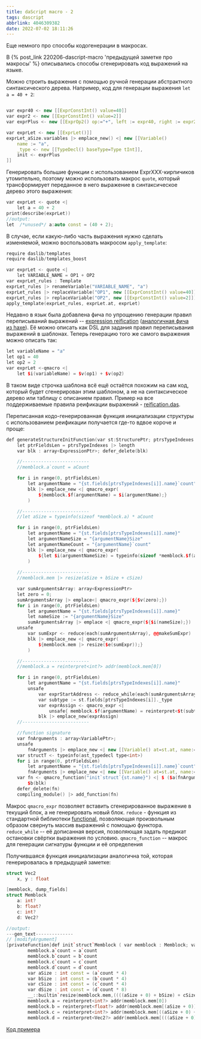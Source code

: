 ```yaml
---
title: daScript macro - 2
tags: dascript
abbrlink: 4046309382
date: 2022-07-02 18:11:26
---
```


Еще немного про способы кодогенерации в макросах.

В {% post_link 220206-dascript-macro 'предыдущей заметке про макросы' %} описывались способы сгенерировать код выражений на языке.

Можно строить выражения с помощью ручной генерации абстрактного синтаксического дерева. Например, код для генерации выражения `let a = 40 + 2`:
```cpp

var expr40 <- new [[ExprConstInt() value=40]]                               //40
var expr2 <- new [[ExprConstInt() value=2]]                                //2
var exprPlus <- new [[ExprOp2() op:="+", left := expr40, right := expr2]]  //40+2

var exprLet <- new [[ExprLet()]]                                           //let
exprLet_aSize.variables |> emplace_new() <| new [[Variable()    
    name := "a",                                                            //a
    _type <- new [[TypeDecl() baseType=Type tInt]],
    init <- exprPlus                                                        //=40+2
]]
```

Генерировать большие функции с использованием ExprXXX-кирпичиков утомительно, поэтому можно использовать макрос `quote`, который трансформирует переданное в него выражение в синтаксическое дерево этого выражения:

```cpp
var exprLet <- quote <|
    let a = 40 + 2
print(describe(exprLet))
//output:
let  /*unused*/ a:auto const = (40 + 2);
```

В случае, если какую-либо часть выражения нужно сделать изменяемой, можно воспользовать макросом `apply_template`:

```cpp
require daslib/templates
require daslib/templates_boost

var exprLet <- quote <|
    let VARIABLE_NAME = OP1 + OP2                                         //шаблон выражения
var exprLet_rules : Template                                              //правила переписывания выражения
exprLet_rules |> renameVariable("VARIABLE_NAME", "a")                     //замена одного имени на другое
exprLet_rules |> replaceVariable("OP1", new [[ExprConstInt() value=40]])  //замена одного выражения на другое
exprLet_rules |> replaceVariable("OP2", new [[ExprConstInt() value=2]]) 
apply_template(exprLet_rules, exprLet.at, exprLet)
```

Недавно в язык была добавлена фича по упрощению генерации правил переписываний выражений -- [expression reification](https://dascript.org/doc/reference/language/reification.html?highlight=reification) ([аналогичная фича из haxe](https://haxe.org/manual/macro-reification-expression.html)).
Её можно описать как DSL для задания правил переписывания выражений в шаблонах. Теперь генерацию того же самого выражения можно описать так:
```cpp
let variableName = "a"
let op1 = 40
let op2 = 2
var exprLet <-qmacro <|
    let $i(variableName) = $v(op1) + $v(op2)
```
В таком виде строчка шаблона всё ещё остаётся похожим на сам код, который будет сгенерирован этим шаблоном, а не на синтаксическое дерево или таблицу с описанием правил. Пример на все поддерживаемые правила реификации выражений - [reification.das](https://github.com/GaijinEntertainment/daScript/blob/fe8868308a44d7ad57d823205dc183993f428d40/examples/test/misc/reification.das).

Переписанная кодо-генерированная функция инициализации структуры с использованием реификации получается где-то вдвое короче и проще:

```cpp
def generateStructureInitFunction(var st:StructurePtr; ptrsTypeIndexes:array<int>&)
    let ptrFieldsLen = ptrsTypeIndexes |> length
    var blk : array<ExpressionPtr>; defer_delete(blk)

    //-------------------------
    //memblock.a`count = aCount

    for i in range(0, ptrFieldsLen)
        let argumentName = "{st.fields[ptrsTypeIndexes[i]].name}`count"
        blk |> emplace_new <| qmacro_expr(
            ${memblock.$f(argumentName) = $i(argumentName);}
        )

    //-------------------------
    //let aSize = typeinfo(sizeof *memblock.a) * aCount

    for i in range(0, ptrFieldsLen)
        let argumentName = "{st.fields[ptrsTypeIndexes[i]].name}"
        let argumentNameSize = "{argumentName}Size"
        let argumentNameCount = "{argumentName}`count"
        blk |> emplace_new <| qmacro_expr(
            ${let $i(argumentNameSize) = typeinfo(sizeof *memblock.$f(argumentName)) * $i(argumentNameCount);}
        )
    
    //-------------------------
    //memblock.mem |> resize(aSize + bSize + cSize)

    var sumArgumentsArray: array<ExpressionPtr>
    let zero = 0;
    sumArgumentsArray |> emplace<| qmacro_expr(${$v(zero);})
    for i in range(0, ptrFieldsLen) 
        let argumentName = "{st.fields[ptrsTypeIndexes[i]].name}"
        let nameSize := "{argumentName}Size"
        sumArgumentsArray |> emplace <| qmacro_expr(${$i(nameSize);})
    unsafe
        var sumExpr <- reduce(each(sumArgumentsArray), @@makeSumExpr)
        blk |> emplace_new <| qmacro_expr(
            ${memblock.mem |> resize($e(sumExpr));}
        )

    //-------------------------
    //memblock.a = reinterpret<int?> addr(memblock.mem[0])

    for i in range(0, ptrFieldsLen)
        let argumentName = "{st.fields[ptrsTypeIndexes[i]].name}"
        unsafe
            var exprStartAddress <- reduce_while(each(sumArgumentsArray), @@makeSumExpr,  @(e:ExpressionPtr; counter:int):bool => counter <= i)
            var subtype := st.fields[ptrsTypeIndexes[i]]._type
            var exprAssign <- qmacro_expr <|
                unsafe{ memblock.$f(argumentName) = reinterpret<$t(subtype)> addr(memblock.mem[$e(exprStartAddress)]); }
            blk |> emplace_new(exprAssign)
    //-------------------------

    //function signature
    var fnArguments : array<VariablePtr>;
    unsafe
        fnArguments |> emplace_new <| new [[Variable() at=st.at, name:= "memblock", _type <- new [[TypeDecl() baseType=Type tStructure, structType=addr(*st)]]]]
    var structT <- typeinfo(ast_typedecl type<int>)
    for i in range(0, ptrFieldsLen)
        let argumentName = "{st.fields[ptrsTypeIndexes[i]].name}`count"
        fnArguments |> emplace_new <| new [[Variable() at=st.at, name:= argumentName,  _type := intAstType]]
    var fn <- qmacro_function("init`struct`{st.name}") <| $ ($a(fnArguments))
        $b(blk)
    defer_delete(fn)
    compiling_module() |> add_function(fn)
```

Макрос `qmacro_expr` позволяет вставить сгенерированное выражение в текущий блок, а не генерировать новый блок. 
`reduce` - функция из стандартной библиотеки [functional](https://github.com/GaijinEntertainment/daScript/blob/fdc48d4d4cfc46f08f0ca2fd8938a05896b973a6/daslib/functional.das), позволяющая произвольным образом свернуть массив выражений с помощью функтора.
`reduce_while` -- её дописанная версия, позволяющая задать предикат остановки свёртки выражения по условию.
`qmacro_function` -- макрос для генерации сигнатуры функции и её определения

Получившаяся функция инициализации аналогична той, которая генерировалась в предыдущей заметке:
```cpp
struct Vec2
    x, y : float

[memblock, dump_fields]
struct Memblock
    a: int?
    b: float?
    c: int?
    d: Vec2?

//output:
---gen_text--------------
// [modifyArgument]
[privateFunction]def init`struct`Memblock ( var memblock : Memblock; var a`count : int; var b`count : int; var c`count : int; var d`count : int )
        memblock.a`count = a`count
        memblock.b`count = b`count
        memblock.c`count = c`count
        memblock.d`count = d`count
        var aSize : int const = (a`count * 4)
        var bSize : int const = (b`count * 4)
        var cSize : int const = (c`count * 4)
        var dSize : int const = (d`count * 8)
        __::builtin`resize(memblock.mem,((((aSize + 0) + bSize) + cSize) + dSize))
        memblock.a = reinterpret<int?> addr(memblock.mem[0])
        memblock.b = reinterpret<float?> addr(memblock.mem[(aSize + 0)])
        memblock.c = reinterpret<int?> addr(memblock.mem[((aSize + 0) + bSize)])
        memblock.d = reinterpret<Vec2?> addr(memblock.mem[(((aSize + 0) + bSize) + cSize)])
```

[Код примера](https://github.com/spiiin/dascript_macro_tutorial/tree/master/memblock_2)
